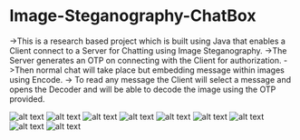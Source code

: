 # Image-Steganography-ChatBox
->This is a research based project which is built using Java that enables a Client connect to a Server for Chatting using Image Steganography.
->The Server generates an OTP on connecting with the Client for authorization.
->Then normal chat will take place but embedding message within images using Encode.
-> To read any message the Client will select a message and opens the Decoder and will be able to decode the image using the OTP provided.

![alt text](https://github.com/priyam24/Image-Steganography-ChatBox/blob/master/screenshots/Screenshot%20(1174).png?raw=true)
![alt text](https://github.com/priyam24/Image-Steganography-ChatBox/blob/master/screenshots/Screenshot%20(1177).png?raw=true)
![alt text](https://github.com/priyam24/Image-Steganography-ChatBox/blob/master/screenshots/Screenshot%20(1179).png?raw=true)
![alt text](https://github.com/priyam24/Image-Steganography-ChatBox/blob/master/screenshots/Screenshot%20(1180).png?raw=true)
![alt text](https://github.com/priyam24/Image-Steganography-ChatBox/blob/master/screenshots/Screenshot%20(1181).png?raw=true)
![alt text](https://github.com/priyam24/Image-Steganography-ChatBox/blob/master/screenshots/Screenshot%20(1182).png?raw=true)
![alt text](https://github.com/priyam24/Image-Steganography-ChatBox/blob/master/screenshots/Screenshot%20(1183).png?raw=true)
![alt text](https://github.com/priyam24/Image-Steganography-ChatBox/blob/master/screenshots/Screenshot%20(1184).png?raw=true)
![alt text](https://github.com/priyam24/Image-Steganography-ChatBox/blob/master/screenshots/Screenshot%20(1185).png?raw=true)
